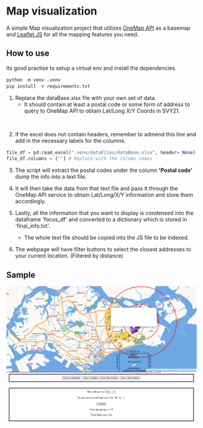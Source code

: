 # Map visualization

A simple Map visualization project that utilizes [OneMap API](https://www.onemap.gov.sg/home/) as a basemap and [Leaflet JS](https://leafletjs.com/) for all the mapping features you need.

## How to use

Its good practise to setup a virtual env and install the dependencies.

```python
python -m venv .venv
pip install -r requirements.txt
```

1) Replace the dataBase.xlsx file with your own set of data.
    - It should contain at least a postal code or some form of address to query to OneMap API to obtain Lat/Long X/Y Coords in SVY21.

<br />

2) If the excel does not contain headers, remember to admend this line and add in the necessary labels for the columns.

```python
file_df = pd.read_excel(".venv/dataFiles/dataBase.xlsx", header= None)
file_df.columns = [""] # Replace with the column names
```

3) The script will extract the postal codes under the column **'Postal code'** dump the info into a text file.

4) It will then take the data from that text file and pass it through the OneMap API service to obtain Lat/Long/X/Y information and store them accordingly.

5) Lastly, all the information that you want to display is condensed into the dataframe 'focus_df' and converted to a dictionary which is stored in 'final_info.txt'.
    - The whole text file should be copied into the JS file to be indexed.  

6) The webpage will have filter buttons to select the closest addresses to your current location. (Filtered by distance)

## Sample

![demo](.venv/samplemap.png)
![filters](.venv/filters.png)
